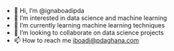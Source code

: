 - 👋 Hi, I’m @ignaboadipda
- 👀 I’m interested in data science and machine learning
- 🌱 I’m currently learning machine learning techniques
- 💞️ I’m looking to collaborate on data science projects
- 📫 How to reach me iboadi@pdaghana.com

<!---
ignaboadipda/ignaboadipda is a ✨ special ✨ repository because its `README.md` (this file) appears on your GitHub profile.
You can click the Preview link to take a look at your changes.
--->
